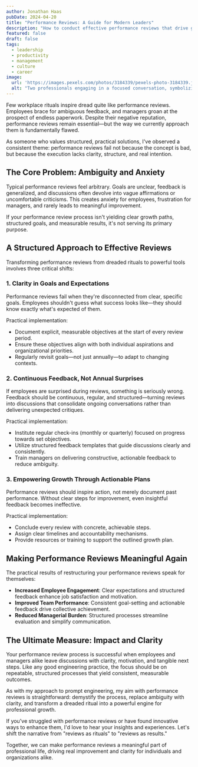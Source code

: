 ```yaml
---
author: Jonathan Haas
pubDate: 2024-04-20
title: "Performance Reviews: A Guide for Modern Leaders"
description: "How to conduct effective performance reviews that drive growth and development while maintaining team morale and engagement"
featured: false
draft: false
tags:
  - leadership
  - productivity
  - management
  - culture
  - career
image:
  url: 'https://images.pexels.com/photos/3184339/pexels-photo-3184339.jpeg?auto=compress&cs=tinysrgb&w=1260&h=750&dpr=2'
  alt: "Two professionals engaging in a focused conversation, symbolizing effective performance review practices"
---
```


Few workplace rituals inspire dread quite like performance reviews. Employees brace for ambiguous feedback, and managers groan at the prospect of endless paperwork. Despite their negative reputation, performance reviews remain essential—but the way we currently approach them is fundamentally flawed.

As someone who values structured, practical solutions, I've observed a consistent theme: performance reviews fail not because the concept is bad, but because the execution lacks clarity, structure, and real intention.

## The Core Problem: Ambiguity and Anxiety

Typical performance reviews feel arbitrary. Goals are unclear, feedback is generalized, and discussions often devolve into vague affirmations or uncomfortable criticisms. This creates anxiety for employees, frustration for managers, and rarely leads to meaningful improvement.

If your performance review process isn't yielding clear growth paths, structured goals, and measurable results, it's not serving its primary purpose.

## A Structured Approach to Effective Reviews

Transforming performance reviews from dreaded rituals to powerful tools involves three critical shifts:

### 1. Clarity in Goals and Expectations

Performance reviews fail when they're disconnected from clear, specific goals. Employees shouldn't guess what success looks like—they should know exactly what's expected of them.

Practical implementation:
- Document explicit, measurable objectives at the start of every review period.
- Ensure these objectives align with both individual aspirations and organizational priorities.
- Regularly revisit goals—not just annually—to adapt to changing contexts.

### 2. Continuous Feedback, Not Annual Surprises

If employees are surprised during reviews, something is seriously wrong. Feedback should be continuous, regular, and structured—turning reviews into discussions that consolidate ongoing conversations rather than delivering unexpected critiques.

Practical implementation:
- Institute regular check-ins (monthly or quarterly) focused on progress towards set objectives.
- Utilize structured feedback templates that guide discussions clearly and consistently.
- Train managers on delivering constructive, actionable feedback to reduce ambiguity.

### 3. Empowering Growth Through Actionable Plans

Performance reviews should inspire action, not merely document past performance. Without clear steps for improvement, even insightful feedback becomes ineffective.

Practical implementation:
- Conclude every review with concrete, achievable steps.
- Assign clear timelines and accountability mechanisms.
- Provide resources or training to support the outlined growth plan.

## Making Performance Reviews Meaningful Again

The practical results of restructuring your performance reviews speak for themselves:

- **Increased Employee Engagement**: Clear expectations and structured feedback enhance job satisfaction and motivation.
- **Improved Team Performance**: Consistent goal-setting and actionable feedback drive collective achievement.
- **Reduced Managerial Burden**: Structured processes streamline evaluation and simplify communication.

## The Ultimate Measure: Impact and Clarity

Your performance review process is successful when employees and managers alike leave discussions with clarity, motivation, and tangible next steps. Like any good engineering practice, the focus should be on repeatable, structured processes that yield consistent, measurable outcomes.

As with my approach to prompt engineering, my aim with performance reviews is straightforward: demystify the process, replace ambiguity with clarity, and transform a dreaded ritual into a powerful engine for professional growth.

If you've struggled with performance reviews or have found innovative ways to enhance them, I'd love to hear your insights and experiences. Let's shift the narrative from "reviews as rituals" to "reviews as results."

Together, we can make performance reviews a meaningful part of professional life, driving real improvement and clarity for individuals and organizations alike.

